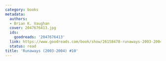 ```yaml
---
category: books
metadata:
  authors:
  - Brian K. Vaughan
  cover: 2047676413.jpg
  ids:
    goodreads: '2047676413'
  link: https://www.goodreads.com/book/show/26158478-runaways-2003-2004-10
  status: read
title: 'Runaways (2003-2004) #10'
---
```

